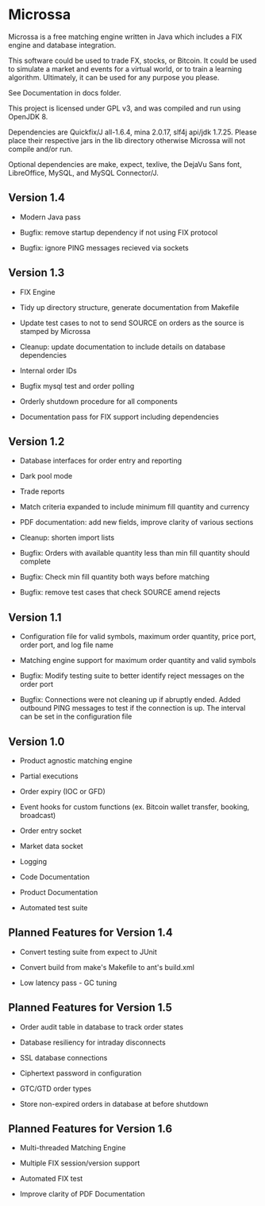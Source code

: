 # Microssa
Microssa is a free matching engine written in Java which includes a FIX engine and database integration.

This software could be used to trade FX, stocks, or Bitcoin.  It could be used to simulate a market and events for a virtual world, or to train a learning algorithm.  Ultimately, it can be used for any purpose you please.

See Documentation in docs folder.

This project is licensed under GPL v3, and was compiled and run using OpenJDK 8.

Dependencies are Quickfix/J all-1.6.4, mina 2.0.17, slf4j api/jdk 1.7.25. Please place their respective jars in the lib directory otherwise Microssa will not compile and/or run.

Optional dependencies are make, expect, texlive, the DejaVu Sans font, LibreOffice, MySQL, and MySQL Connector/J.


Version 1.4
----

* Modern Java pass

* Bugfix: remove startup dependency if not using FIX protocol

* Bugfix: ignore PING messages recieved via sockets


Version 1.3
----

* FIX Engine

* Tidy up directory structure, generate documentation from Makefile

* Update test cases to not to send SOURCE on orders as the source is stamped by Microssa

* Cleanup: update documentation to include details on database dependencies

* Internal order IDs

* Bugfix mysql test and order polling

* Orderly shutdown procedure for all components

* Documentation pass for FIX support including dependencies


Version 1.2
----

* Database interfaces for order entry and reporting

* Dark pool mode

* Trade reports

* Match criteria expanded to include minimum fill quantity and currency

* PDF documentation: add new fields, improve clarity of various sections

* Cleanup: shorten import lists

* Bugfix: Orders with available quantity less than min fill quantity should complete

* Bugfix: Check min fill quantity both ways before matching

* Bugfix: remove test cases that check SOURCE amend rejects


Version 1.1
----

* Configuration file for valid symbols, maximum order quantity, price port, order port, and log file name

* Matching engine support for maximum order quantity and valid symbols

* Bugfix: Modify testing suite to better identify reject messages on the order port

* Bugfix: Connections were not cleaning up if abruptly ended.  Added outbound PING messages to test if the connection is up.  The interval can be set in the configuration file


Version 1.0
----

* Product agnostic matching engine

* Partial executions

* Order expiry (IOC or GFD)

* Event hooks for custom functions (ex. Bitcoin wallet transfer, booking, broadcast)

* Order entry socket

* Market data socket

* Logging

* Code Documentation

* Product Documentation

* Automated test suite


Planned Features for Version 1.4
----

* Convert testing suite from expect to JUnit

* Convert build from make's Makefile to ant's build.xml

* Low latency pass - GC tuning


Planned Features for Version 1.5
----

* Order audit table in database to track order states

* Database resiliency for intraday disconnects

* SSL database connections

* Ciphertext password in configuration

* GTC/GTD order types

* Store non-expired orders in database at before shutdown


Planned Features for Version 1.6
----

* Multi-threaded Matching Engine

* Multiple FIX session/version support

* Automated FIX test

* Improve clarity of PDF Documentation
